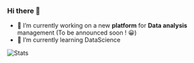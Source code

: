 ### Hi there 👋

<!--
**kevorkkeheian/kevorkkeheian** is a ✨ _special_ ✨ repository because its `README.md` (this file) appears on your GitHub profile.

Here are some ideas to get you started:
-->
- 🔭 I’m currently working on a new **platform** for **Data analysis** management (To be announced soon ! 😀)
- 🌱 I’m currently learning DataScience
<!--
- 👯 I’m looking to collaborate on ...
- 🤔 I’m looking for help with ...
- 💬 Ask me about ...
- 📫 How to reach me: ...
- 😄 Pronouns: ...
- ⚡ Fun fact: ...
-->


![Stats](https://github-readme-stats.vercel.app/api?username=kevorkkeheian&show_icons=true)
